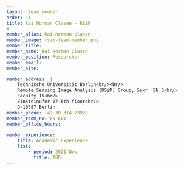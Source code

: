 ```yaml
---
layout: team_member
order: 11
title: Kai Norman Clasen - RSiM
#
member_alias: kai-norman-clasen
member_image: rsim-team-member.png
member_title:
member_name: Kai Norman Clasen
member_position: Researcher
member_email:
member_site:

member_address: |
    Technische Universität Berlin<br/><br/>
    Remote Sensing Image Analysis (RSiM) Group, Sekr. EN 5<br/>
    Faculty IV<br/>
    Einsteinufer 17-6th floor<br/>
    D-10587 Berlin
member_phone: +49 30 314 73928
member_room_no: EN 601
member_office_hours:

member_experience:
    title: Academic Experience
    list:
        - period: 2021-Now
          title: TBD.
---
```

